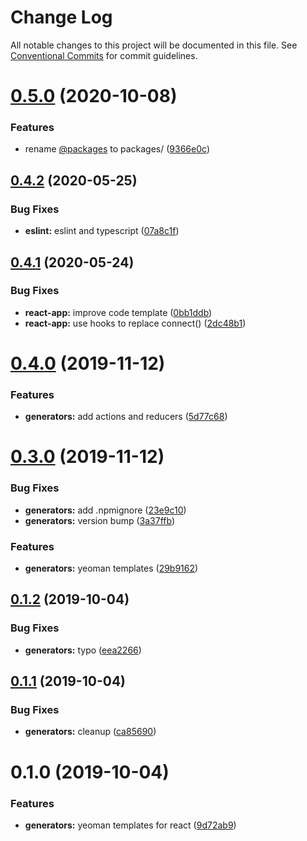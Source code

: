 # Change Log

All notable changes to this project will be documented in this file.
See [Conventional Commits](https://conventionalcommits.org) for commit guidelines.

# [0.5.0](https://github.com/dcai/common-packages/compare/@friendlyrobot/generator-react-app@0.4.2...@friendlyrobot/generator-react-app@0.5.0) (2020-10-08)


### Features

* rename [@packages](https://github.com/packages) to packages/ ([9366e0c](https://github.com/dcai/common-packages/commit/9366e0c2274b320eca03609296f260c84eefc76f))





## [0.4.2](https://github.com/dcai/common-packages/compare/@friendlyrobot/generator-react-app@0.4.1...@friendlyrobot/generator-react-app@0.4.2) (2020-05-25)


### Bug Fixes

* **eslint:** eslint and typescript ([07a8c1f](https://github.com/dcai/common-packages/commit/07a8c1fb5f8efd25a50739e9bce448ab68a02d56))





## [0.4.1](https://github.com/dcai/common-packages/compare/@friendlyrobot/generator-react-app@0.4.0...@friendlyrobot/generator-react-app@0.4.1) (2020-05-24)


### Bug Fixes

* **react-app:** improve code template ([0bb1ddb](https://github.com/dcai/common-packages/commit/0bb1ddb))
* **react-app:** use hooks to replace connect() ([2dc48b1](https://github.com/dcai/common-packages/commit/2dc48b1))





# [0.4.0](https://github.com/dcai/common-packages/compare/@friendlyrobot/generator-react-app@0.3.0...@friendlyrobot/generator-react-app@0.4.0) (2019-11-12)


### Features

* **generators:** add actions and reducers ([5d77c68](https://github.com/dcai/common-packages/commit/5d77c68))





# [0.3.0](https://github.com/dcai/common-packages/compare/@friendlyrobot/generator-react-app@0.1.2...@friendlyrobot/generator-react-app@0.3.0) (2019-11-12)


### Bug Fixes

* **generators:** add .npmignore ([23e9c10](https://github.com/dcai/common-packages/commit/23e9c10))
* **generators:** version bump ([3a37ffb](https://github.com/dcai/common-packages/commit/3a37ffb))


### Features

* **generators:** yeoman templates ([29b9162](https://github.com/dcai/common-packages/commit/29b9162))





## [0.1.2](https://github.com/dcai/common-packages/compare/@friendlyrobot/generator-react-app@0.1.1...@friendlyrobot/generator-react-app@0.1.2) (2019-10-04)


### Bug Fixes

* **generators:** typo ([eea2266](https://github.com/dcai/common-packages/commit/eea2266))





## [0.1.1](https://github.com/dcai/common-packages/compare/@friendlyrobot/generator-react-app@0.1.0...@friendlyrobot/generator-react-app@0.1.1) (2019-10-04)


### Bug Fixes

* **generators:** cleanup ([ca85690](https://github.com/dcai/common-packages/commit/ca85690))





# 0.1.0 (2019-10-04)


### Features

* **generators:** yeoman templates for react ([9d72ab9](https://github.com/dcai/common-packages/commit/9d72ab9))
